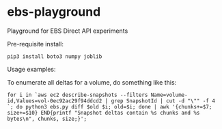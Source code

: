# ebs-playground
Playground for EBS Direct API experiments

Pre-requisite install:

```
pip3 install boto3 numpy joblib
```

Usage examples:

To enumerate all deltas for a volume, do something like this: 
 
```
for i in `aws ec2 describe-snapshots --filters Name=volume-id,Values=vol-0ec92ac29f94ddcd2 | grep SnapshotId | cut -d "\"" -f 4 `; do python3 ebs.py diff $old $i; old=$i; done | awk '{chunks+=$7; size+=$10} END{printf "Snapshot deltas contain %s chunks and %s bytes\n", chunks, size;}';
```

